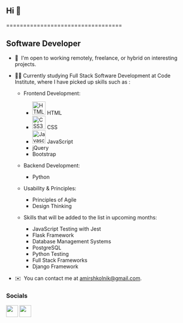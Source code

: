 ## Hi 👋
==================================

Software Developer
------------------

* 🤝  I'm open to working remotely, freelance, or hybrid on interesting projects.
* 👩‍💻  Currently studying Full Stack Software Development at Code Institute, where I have picked up skills such as : 

    * Frontend Development:
      - <a href="https://developer.mozilla.org/en-US/docs/Glossary/HTML5" target="_blank" rel="noreferrer"><img src="https://raw.githubusercontent.com/danielcranney/readme-generator/main/public/icons/skills/html5-colored.svg" width="36" height="36" alt="HTML5" /></a> HTML
      - <a href="https://www.w3.org/TR/CSS/#css" target="_blank" rel="noreferrer"><img src="https://raw.githubusercontent.com/danielcranney/readme-generator/main/public/icons/skills/css3-colored.svg" width="36" height="36" alt="CSS3" /></a> CSS
      - <a href="https://developer.mozilla.org/en-US/docs/Web/JavaScript" target="_blank" rel="noreferrer"><img src="https://raw.githubusercontent.com/danielcranney/readme-generator/main/public/icons/skills/javascript-colored.svg" width="36" height="36" alt="Javascript" /></a> JavaScript
      - jQuery
      - Bootstrap

    * Backend Development:
      - Python

    * Usability & Principles:
      - Principles of Agile
      - Design Thinking

    * Skills that will be added to the list in upcoming months: 
      - JavaScript Testing with Jest
      - Flask Framework
      - Database Management Systems
      - PostgreSQL
      - Python Testing
      - Full Stack Frameworks
      - Django Framework
* ✉️  You can contact me at [amirshkolnik@gmail.com](mailto:amirshkolnik1@gmail.com).

### Socials

<p align="left"> <a href="https://github.com/AmirShkolnik" target="_blank" rel="noreferrer"><img src="https://raw.githubusercontent.com/danielcranney/readme-generator/main/public/icons/socials/github.svg" width="32" height="32" /></a> <a href="https://www.linkedin.com/in/amirshkolnik/" target="_blank" rel="noreferrer"><img src="https://raw.githubusercontent.com/danielcranney/readme-generator/main/public/icons/socials/linkedin.svg" width="32" height="32" /></a>
